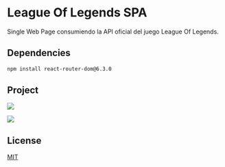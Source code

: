 # League Of Legends SPA

Single Web Page consumiendo la API oficial del juego League Of Legends.

## Dependencies

```bash
npm install react-router-dom@6.3.0
```

## Project

![](https://i.postimg.cc/tgQzSJ9H/gonzaloespindola-github-io-leagueoflegends-spa.png)

![](https://serving.photos.photobox.com/539358094f22687e8e968e2c508df8df415ce3346194242c1b53687f6900b3f3982aa4c3.jpg)

## License
[MIT](https://choosealicense.com/licenses/mit/)
